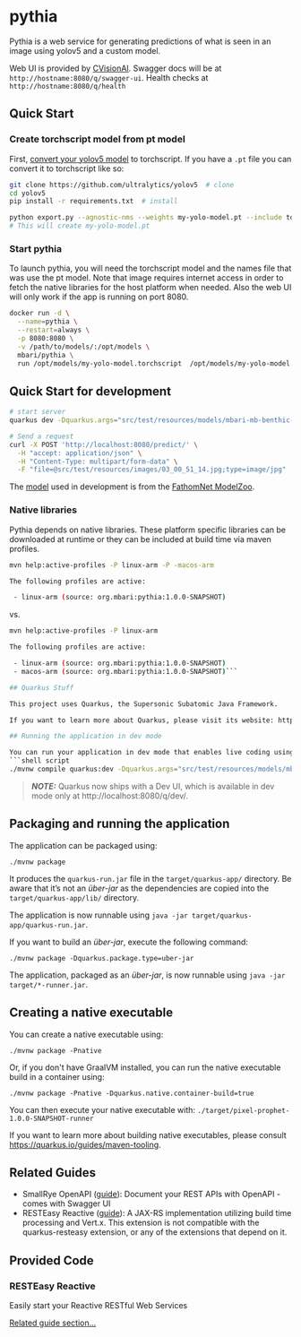 # pythia

Pythia is a web service for generating predictions of what is seen in an image using yolov5 and a custom model.

Web UI is provided by [CVisionAI](https://www.cvisionai.com/). Swagger docs will be at `http://hostname:8080/q/swagger-ui`. Health checks at `http://hostname:8080/q/health`

## Quick Start

### Create torchscript model from pt model

First, [convert your yolov5 model](https://docs.djl.ai/docs/pytorch/how_to_convert_your_model_to_torchscript.html) to torchscript. If you have a `.pt` file you can convert it to torchscript like so:

```bash
git clone https://github.com/ultralytics/yolov5  # clone
cd yolov5
pip install -r requirements.txt  # install

python export.py --agnostic-nms --weights my-yolo-model.pt --include torchscript
# This will create my-yolo-model.pt
```

### Start pythia

To launch pythia, you will need the torchscript model and the names file that was use the pt model. Note that image requires internet access in order to fetch the native libraries for the host platform when needed. Also the web UI will only work if the app is running on port 8080.

```bash
docker run -d \
  --name=pythia \
  --restart=always \
  -p 8080:8080 \
  -v /path/to/models/:/opt/models \
  mbari/pythia \
  run /opt/models/my-yolo-model.torchscript  /opt/models/my-yolo-model.names
```

## Quick Start for development

```bash
# start server
quarkus dev -Dquarkus.args="src/test/resources/models/mbari-mb-benthic-33k.torchscript src/test/resources/models/mbari-mb-benthic-33k.names"

# Send a request
curl -X POST 'http://localhost:8080/predict/' \
  -H "accept: application/json" \
  -H "Content-Type: multipart/form-data" \
  -F "file=@src/test/resources/images/03_00_51_14.jpg;type=image/jpg"
```

The [model](https://doi.org/10.5281/zenodo.5539915) used in development is from the [FathomNet ModelZoo](https://github.com/fathomnet/models).

### Native libraries

Pythia depends on native libraries. These platform specific libraries can be downloaded at runtime or they can be included at build time via maven profiles.  

```bash
mvn help:active-profiles -P linux-arm -P -macos-arm

The following profiles are active:

 - linux-arm (source: org.mbari:pythia:1.0.0-SNAPSHOT)
```

vs.

```bash
mvn help:active-profiles -P linux-arm

The following profiles are active:

 - linux-arm (source: org.mbari:pythia:1.0.0-SNAPSHOT)
 - macos-arm (source: org.mbari:pythia:1.0.0-SNAPSHOT)```

## Quarkus Stuff

This project uses Quarkus, the Supersonic Subatomic Java Framework.

If you want to learn more about Quarkus, please visit its website: https://quarkus.io/ .

## Running the application in dev mode

You can run your application in dev mode that enables live coding using:
```shell script
./mvnw compile quarkus:dev -Dquarkus.args="src/test/resources/models/mbari-mb-benthic-33k.torchscript src/test/resources/models/mbari-mb-benthic-33k.names"
```

> **_NOTE:_**  Quarkus now ships with a Dev UI, which is available in dev mode only at http://localhost:8080/q/dev/.

## Packaging and running the application

The application can be packaged using:
```shell script
./mvnw package
```
It produces the `quarkus-run.jar` file in the `target/quarkus-app/` directory.
Be aware that it’s not an _über-jar_ as the dependencies are copied into the `target/quarkus-app/lib/` directory.

The application is now runnable using `java -jar target/quarkus-app/quarkus-run.jar`.

If you want to build an _über-jar_, execute the following command:
```shell script
./mvnw package -Dquarkus.package.type=uber-jar
```

The application, packaged as an _über-jar_, is now runnable using `java -jar target/*-runner.jar`.

## Creating a native executable

You can create a native executable using: 
```shell script
./mvnw package -Pnative
```

Or, if you don't have GraalVM installed, you can run the native executable build in a container using: 
```shell script
./mvnw package -Pnative -Dquarkus.native.container-build=true
```

You can then execute your native executable with: `./target/pixel-prophet-1.0.0-SNAPSHOT-runner`

If you want to learn more about building native executables, please consult https://quarkus.io/guides/maven-tooling.

## Related Guides

- SmallRye OpenAPI ([guide](https://quarkus.io/guides/openapi-swaggerui)): Document your REST APIs with OpenAPI - comes with Swagger UI
- RESTEasy Reactive ([guide](https://quarkus.io/guides/resteasy-reactive)): A JAX-RS implementation utilizing build time processing and Vert.x. This extension is not compatible with the quarkus-resteasy extension, or any of the extensions that depend on it.

## Provided Code

### RESTEasy Reactive

Easily start your Reactive RESTful Web Services

[Related guide section...](https://quarkus.io/guides/getting-started-reactive#reactive-jax-rs-resources)
